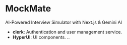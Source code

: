 # MockMate
AI-Powered Interview Simulator with Next.js &amp; Gemini AI
- **clerk**: Authentication and user management service.
- **HyperUI**: UI components.
..
